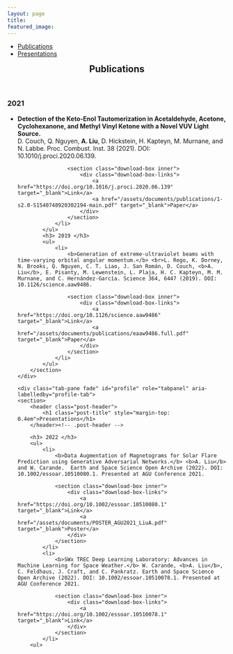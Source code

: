 ```yaml
---
layout: page
title:
featured_image:
---
```

<ul class="nav nav-tabs" id="myTab" role="tablist">
    <li class="nav-item">
        <a class="nav-link active" id="home-tab" data-toggle="tab" href="#home" role="tab" aria-controls="home" aria-selected="true">Publications</a>
    </li>
    <li class="nav-item">
        <a class="nav-link" id="profile-tab" data-toggle="tab" href="#profile" role="tab" aria-controls="profile" aria-selected="false">Presentations</a>
    </li>
</ul>
<div class="tab-content" id="myTabContent">
    <div class="tab-pane fade show active" id="home" role="tabpanel" aria-labelledby="home-tab">
		<section id = "publications" >
			<header class="post-header">
				<h1 class="post-title" style="margin-top: 0.4em">Publications</h1>
			</header><!-- .post-header -->
			<h3> 2021 </h3>
			<ul>	
				<li>
					<b>Detection of the Keto-Enol Tautomerization in Acetaldehyde, Acetone, Cyclohexanone, and Methyl Vinyl Ketone with a Novel VUV Light Source.</b> <br>D. Couch, Q. Nguyen, <b>A. Liu</b>, D. Hickstein, H. Kapteyn, M. Murnane, and N. Labbe. Proc. Combust. Inst. 38 (2021). DOI: 10.1010/j.proci.2020.06.139.

					<section class="download-box inner">
						<div class="download-box-links">
							<a href="https://doi.org/10.1016/j.proci.2020.06.139" target="_blank">Link</a>
							<a href="/assets/documents/publications/1-s2.0-S1540748920302194-main.pdf" target="_blank">Paper</a>
						</div>
					</section>
				</li>
			</ul>
			<h3> 2019 </h3>
			<ul>
				<li>
					<b>Generation of extreme-ultraviolet beams with time-varying orbital angular momentum.</b> <br>L. Rego, K. Dorney, N. Brooks, Q. Nguyen, C. T. Liao, J. San Román, D. Couch, <b>A. Liu</b>, E. Pisanty, M. Lewenstein, L. Plaja, H. C. Kapteyn, M. M. Murnane, and C. Hernández-García. Science 364, 6447 (2019). DOI: 10.1126/science.aaw9486.

					<section class="download-box inner">
						<div class="download-box-links">
							<a href="https://doi.org/10.1126/science.aaw9486" target="_blank">Link</a>
							<a href="/assets/documents/publications/eaaw9486.full.pdf" target="_blank">Paper</a>
						</div>
					</section>
				</li>
			</ul>
		</section>
    </div>

    <div class="tab-pane fade" id="profile" role="tabpanel" aria-labelledby="profile-tab">
	<section>
		<header class="post-header">
			<h1 class="post-title" style="margin-top: 0.4em">Presentations</h1>
		</header><!-- .post-header -->

		<h3> 2022 </h3>
		<ul>
			<li>
				<b>Data Augmentation of Magnetograms for Solar Flare Prediction using Generative Adversarial Networks.</b> <b>A. Liu</b> and W. Carande.  Earth and Space Science Open Archive (2022). DOI: 10.1002/essoar.10510080.1. Presented at AGU Conference 2021.

				<section class="download-box inner">
					<div class="download-box-links">
						<a href="https://doi.org/10.1002/essoar.10510080.1" target="_blank">Link</a>
						<a href="/assets/documents/POSTER_AGU2021_LiuA.pdf" target="_blank">Poster</a>
					</div>
				</section>
			</li>
			<li>
				<b>SWx TREC Deep Learning Laboratory: Advances in Machine Learning for Space Weather.</b> W. Carande, <b>A. Liu</b>, C. Feldhaus, J. Craft, and C. Pankratz. Earth and Space Science Open Archive (2022). DOI: 10.1002/essoar.10510078.1. Presented at AGU Conference 2021.

				<section class="download-box inner">
					<div class="download-box-links">
						<a href="https://doi.org/10.1002/essoar.10510078.1" target="_blank">Link</a>
					</div>
				</section>
			</li>
		<ul>